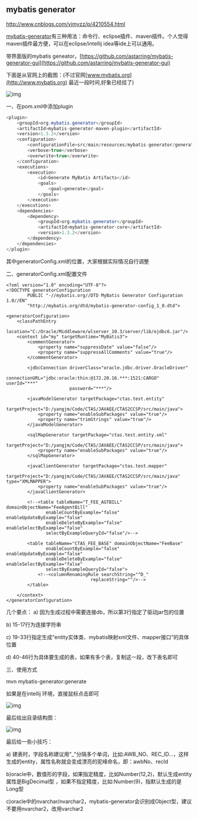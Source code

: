 ## mybatis generator

http://www.cnblogs.com/yjmyzz/p/4210554.html

[mybatis-generator](https://github.com/mybatis/generator)有三种用法：命令行、eclipse插件、maven插件。个人觉得maven插件最方便，可以在eclipse/intellij idea等ide上可以通用。

带界面版的mybatis geneator，[https://github.com/astarring/mybatis-generator-gui](https://github.com/astarring/mybatis-generator-gui)

下面是从官网上的截图：(不过官网[www.mybatis.org](http://www.mybatis.org) 最近一段时间,好象已经挂了)

![img](http://images.cnitblog.com/blog/27612/201501/081227432658706.png)

一、在pom.xml中添加plugin

```java
<plugin>
    <groupId>org.mybatis.generator</groupId>
    <artifactId>mybatis-generator-maven-plugin</artifactId>
    <version>1.3.2</version>
    <configuration>
        <configurationFile>src/main/resources/mybatis-generator/generatorConfig.xml</configurationFile>
        <verbose>true</verbose>
        <overwrite>true</overwrite>
    </configuration>
    <executions>
        <execution>
            <id>Generate MyBatis Artifacts</id>
            <goals>
                <goal>generate</goal>
            </goals>
        </execution>
    </executions>
    <dependencies>
        <dependency>
            <groupId>org.mybatis.generator</groupId>
            <artifactId>mybatis-generator-core</artifactId>
            <version>1.3.2</version>
        </dependency>
    </dependencies>
</plugin>
```

其中generatorConfig.xml的位置，大家根据实际情况自行调整

二、generatorConfig.xml配置文件

```
<?xml version="1.0" encoding="UTF-8"?>
<!DOCTYPE generatorConfiguration
        PUBLIC "-//mybatis.org//DTD MyBatis Generator Configuration 1.0//EN"
        "http://mybatis.org/dtd/mybatis-generator-config_1_0.dtd">

<generatorConfiguration>
    <classPathEntry
            location="C:/Oracle/Middleware/wlserver_10.3/server/lib/ojdbc6.jar"/>
    <context id="my" targetRuntime="MyBatis3">
        <commentGenerator>
            <property name="suppressDate" value="false"/>
            <property name="suppressAllComments" value="true"/>
        </commentGenerator>

        <jdbcConnection driverClass="oracle.jdbc.driver.OracleDriver"
                        connectionURL="jdbc:oracle:thin:@172.20.16.***:1521:CARGO" userId="***"
                        password="***"/>

        <javaModelGenerator targetPackage="ctas.test.entity"
                            targetProject="D:/yangjm/Code/CTAS/JAVAEE/CTAS2CCSP/src/main/java">
            <property name="enableSubPackages" value="true"/>
            <property name="trimStrings" value="true"/>
        </javaModelGenerator>

        <sqlMapGenerator targetPackage="ctas.test.entity.xml"
                         targetProject="D:/yangjm/Code/CTAS/JAVAEE/CTAS2CCSP/src/main/java">
            <property name="enableSubPackages" value="true"/>
        </sqlMapGenerator>

        <javaClientGenerator targetPackage="ctas.test.mapper"
                             targetProject="D:/yangjm/Code/CTAS/JAVAEE/CTAS2CCSP/src/main/java" type="XMLMAPPER">
            <property name="enableSubPackages" value="true"/>
        </javaClientGenerator>

        <!--<table tableName="T_FEE_AGTBILL" domainObjectName="FeeAgentBill"
               enableCountByExample="false" enableUpdateByExample="false"
               enableDeleteByExample="false" enableSelectByExample="false"
               selectByExampleQueryId="false"/>-->

        <table tableName="CTAS_FEE_BASE" domainObjectName="FeeBase"
               enableCountByExample="false" enableUpdateByExample="false"
               enableDeleteByExample="false" enableSelectByExample="false"
               selectByExampleQueryId="false">
            <!--<columnRenamingRule searchString="^D_"
                                replaceString=""/>-->
        </table>

    </context>
</generatorConfiguration>
```

几个要点：
a) 因为生成过程中需要连接db，所以第3行指定了驱动jar包的位置

b) 15-17行为连接字符串

c) 19-33行指定生成“entity实体类、mybatis映射xml文件、mapper接口”的具体位置

d) 40-46行为具体要生成的表，如果有多个表，复制这一段，改下表名即可

 

三、使用方式

mvn mybatis-generator:generate

如果是在intellij 环境，直接鼠标点击即可

![img](http://images.cnitblog.com/blog/27612/201501/081223382503659.jpg)

 

最后给出目录结构图：

![img](http://images.cnitblog.com/blog/27612/201501/081226229375280.jpg)

最后给一些小技巧：

a) 建表时，字段名称建议用"_"分隔多个单词，比如:AWB_NO、REC_ID...，这样生成的entity，属性名称就会变成漂亮的驼峰命名，即：awbNo、recId

b)oracle中，数值形的字段，如果指定精度，比如Number(12,2)，默认生成entity属性是BigDecimal型 ，如果不指定精度，比如:Number(9)，指默认生成的是Long型

c)oracle中的nvarchar/nvarchar2，mybatis-generator会识别成Object型，建议不要用nvarchar2，改用varchar2